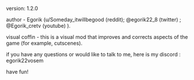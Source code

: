 version: 1.2.0

author - Egorik (u/Someday_itwillbegood (reddit); @egorik22_8 (twitter) ; @Egorik_cretv (youtube) ).

visual coffin - this is a visual mod that improves and corrects aspects of the game (for example, cutscenes).

if you have any questions or would like to talk to me, here is my discord : egorik22vosem

have fun!
